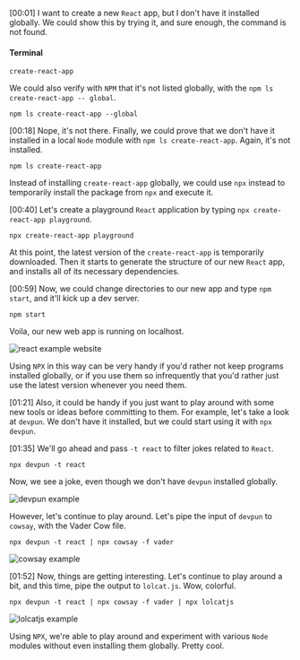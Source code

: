 [00:01] I want to create a new `React` app, but I don't have it installed globally. We could show this by trying it, and sure enough, the command is not found. 

#### Terminal
```
create-react-app
```

We could also verify with `NPM` that it's not listed globally, with the `npm ls create-react-app -- global`.

```
npm ls create-react-app --global
```

[00:18] Nope, it's not there. Finally, we could prove that we don't have it installed in a local `Node` module with `npm ls create-react-app`. Again, it's not installed. 

```
npm ls create-react-app
```

Instead of installing `create-react-app` globally, we could use `npx` instead to temporarily install the package from `npx` and execute it.

[00:40] Let's create a playground `React` application by typing `npx create-react-app playground`. 

```
npx create-react-app playground
```

At this point, the latest version of the `create-react-app` is temporarily downloaded. Then it starts to generate the structure of our new `React` app, and installs all of its necessary dependencies.

[00:59] Now, we could change directories to our new app and type `npm start`, and it'll kick up a dev server. 

```
npm start
```

Voila, our new web app is running on localhost. 

![react example website](https://res.cloudinary.com/dg3gyk0gu/image/upload/v1560799657/transcript-images/npm-use-npx-to-temporarily-install-and-invoke-a-package-from-npm-react-example-webpage.jpg)

Using `NPX` in this way can be very handy if you'd rather not keep programs installed globally, or if you use them so infrequently that you'd rather just use the latest version whenever you need them.

[01:21] Also, it could be handy if you just want to play around with some new tools or ideas before committing to them. For example, let's take a look at `devpun`. We don't have it installed, but we could start using it with `npx devpun`.

[01:35] We'll go ahead and pass `-t react` to filter jokes related to `React`. 

```
npx devpun -t react
```

Now, we see a joke, even though we don't have `devpun` installed globally. 

![devpun example](https://res.cloudinary.com/dg3gyk0gu/image/upload/v1560799657/transcript-images/03-npm-use-npx-to-temporarily-install-and-invoke-a-package-from-npm-devpun-example.jpg)

However, let's continue to play around. Let's pipe the input of `devpun` to `cowsay`, with the Vader Cow file.

```
npx devpun -t react | npx cowsay -f vader
```
![cowsay example](https://res.cloudinary.com/dg3gyk0gu/image/upload/v1560799658/transcript-images/03-npm-use-npx-to-temporarily-install-and-invoke-a-package-from-npm-cowsay-example.jpg)

[01:52] Now, things are getting interesting. Let's continue to play around a bit, and this time, pipe the output to `lolcat.js`. Wow, colorful. 

```
npx devpun -t react | npx cowsay -f vader | npx lolcatjs
```
![lolcatjs example](https://res.cloudinary.com/dg3gyk0gu/image/upload/v1560799657/transcript-images/03-npm-use-npx-to-temporarily-install-and-invoke-a-package-from-npm-lolcatjs-example.jpg)

Using `NPX`, we're able to play around and experiment with various `Node` modules without even installing them globally. Pretty cool.
